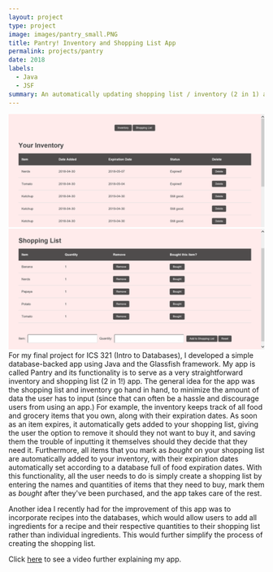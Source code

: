 ```yaml
---
layout: project
type: project
image: images/pantry_small.PNG
title: Pantry! Inventory and Shopping List App
permalink: projects/pantry
date: 2018
labels:
  - Java
  - JSF
summary: An automatically updating shopping list / inventory (2 in 1) app that I developed for my Database Systems class final project.
---
```


<div style="float: right;">
<img class="ui image" src="../images/pantryhome.PNG">
<img class="ui image" src="../images/pantryshoppinglist.PNG">
</div>


For my final project for ICS 321 (Intro to Databases), I developed a simple database-backed app using Java and the Glassfish framework. My app is called Pantry and its functionality is to serve as a very straightforward inventory and shopping list (2 in 1!) app. The general idea for the app was the shopping list and inventory go hand in hand, to minimize the amount of data the user has to input (since that can often be a hassle and discourage users from using an app.) For example, the inventory keeps track of all food and grocery items that you own, along with their expiration dates. As soon as an item expires, it automatically gets added to your shopping list, giving the user the option to remove it should they not want to buy it, and saving them the trouble of inputting it themselves should they decide that they need it. Furthermore, all items that you mark as <i>bought</i> on your shopping list are automatically added to your inventory, with their expiration dates automatically set according to a database full of food expiration dates. With this functionality, all the user needs to do is simply create a shopping list by entering the names and quantities of items that they need to buy, mark them as <i>bought</i> after they've been purchased, and the app takes care of the rest.

Another idea I recently had for the improvement of this app was to incorporate recipes into the databases, which would allow users to add all ingredients for a recipe and their respective quantities to their shopping list rather than individual ingredients. This would further simplify the process of creating the shopping list.

Click <a href="https://youtu.be/V6tlBIqKXPA">here</a> to see a video further explaining my app.

